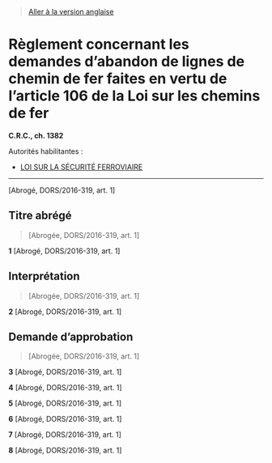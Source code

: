 > [Aller à la version anglaise](/en/Regulations/Consolidated%20Regulations%20of%20Canada/1301-1400/C.R.C.,%20c.%201382.md)

# Règlement concernant les demandes d’abandon de lignes de chemin de fer faites en vertu de l’article 106 de la Loi sur les chemins de fer

**C.R.C., ch. 1382**

Autorités habilitantes : 
- [LOI SUR LA SÉCURITÉ FERROVIAIRE](/fr/Lois/Lois%20du%20Canada/1985/ch.%2032%20(4e%20suppl.).md)

----------


[Abrogé, DORS/2016-319, art. 1]



## Titre abrégé
> [Abrogée, DORS/2016-319, art. 1]



**1** [Abrogé, DORS/2016-319, art. 1]




## Interprétation
> [Abrogée, DORS/2016-319, art. 1]



**2** [Abrogé, DORS/2016-319, art. 1]




## Demande d’approbation
> [Abrogée, DORS/2016-319, art. 1]



**3** [Abrogé, DORS/2016-319, art. 1]



**4** [Abrogé, DORS/2016-319, art. 1]



**5** [Abrogé, DORS/2016-319, art. 1]



**6** [Abrogé, DORS/2016-319, art. 1]



**7** [Abrogé, DORS/2016-319, art. 1]



**8** [Abrogé, DORS/2016-319, art. 1]


